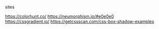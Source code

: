 sites

https://colorhunt.co/
https://neumorphism.io/#e0e0e0
https://cssgradient.io/
https://getcssscan.com/css-box-shadow-examples
